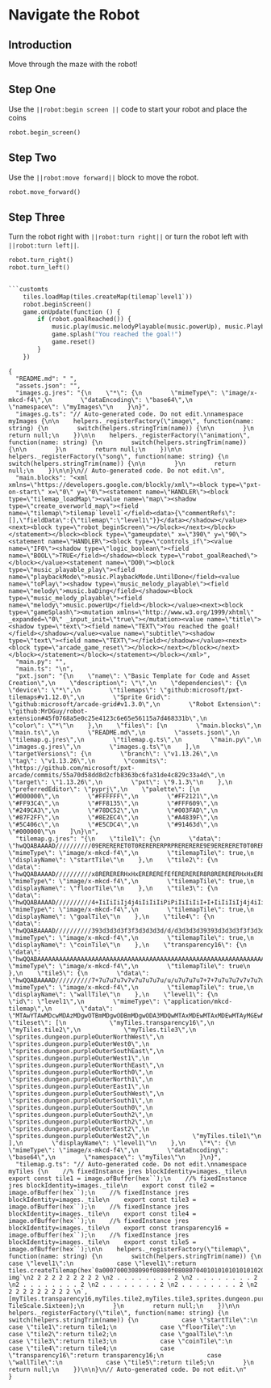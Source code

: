 # Navigate the Robot

## Introduction 

Move through the maze with the robot!

## Step One

Use the ``||robot:begin screen ||`` code to start your robot and place the coins

```python
robot.begin_screen()
```

## Step Two

Use the ``||robot:move forward||`` block to move the robot.

```python
robot.move_forward()
```

## Step Three

Turn the robot right with ``||robot:turn right||`` or turn the robot left with ``||robot:turn left||``.

```python
robot.turn_right()
robot.turn_left()


```customts
    tiles.loadMap(tiles.createMap(tilemap`level1`))
    robot.beginScreen()
    game.onUpdate(function () {
        if (robot.goalReached()) {
            music.play(music.melodyPlayable(music.powerUp), music.PlaybackMode.UntilDone)
            game.splash("You reached the goal!")
            game.reset()
        }
    })
```

```assetjson
{
  "README.md": " ",
  "assets.json": "",
  "images.g.jres": "{\n    \"*\": {\n        \"mimeType\": \"image/x-mkcd-f4\",\n        \"dataEncoding\": \"base64\",\n        \"namespace\": \"myImages\"\n    }\n}",
  "images.g.ts": "// Auto-generated code. Do not edit.\nnamespace myImages {\n\n    helpers._registerFactory(\"image\", function(name: string) {\n        switch(helpers.stringTrim(name)) {\n\n        }\n        return null;\n    })\n\n    helpers._registerFactory(\"animation\", function(name: string) {\n        switch(helpers.stringTrim(name)) {\n\n        }\n        return null;\n    })\n\n    helpers._registerFactory(\"song\", function(name: string) {\n        switch(helpers.stringTrim(name)) {\n\n        }\n        return null;\n    })\n\n}\n// Auto-generated code. Do not edit.\n",
  "main.blocks": "<xml xmlns=\"https://developers.google.com/blockly/xml\"><block type=\"pxt-on-start\" x=\"0\" y=\"0\"><statement name=\"HANDLER\"><block type=\"tilemap_loadMap\"><value name=\"map\"><shadow type=\"create_overworld_map\"><field name=\"tilemap\">tilemap`level1`</field><data>{\"commentRefs\":[],\"fieldData\":{\"tilemap\":\"level1\"}}</data></shadow></value><next><block type=\"robot_beginScreen\"></block></next></block></statement></block><block type=\"gameupdate\" x=\"390\" y=\"90\"><statement name=\"HANDLER\"><block type=\"controls_if\"><value name=\"IF0\"><shadow type=\"logic_boolean\"><field name=\"BOOL\">TRUE</field></shadow><block type=\"robot_goalReached\"></block></value><statement name=\"DO0\"><block type=\"music_playable_play\"><field name=\"playbackMode\">music.PlaybackMode.UntilDone</field><value name=\"toPlay\"><shadow type=\"music_melody_playable\"><field name=\"melody\">music.baDing</field></shadow><block type=\"music_melody_playable\"><field name=\"melody\">music.powerUp</field></block></value><next><block type=\"gameSplash\"><mutation xmlns=\"http://www.w3.org/1999/xhtml\" _expanded=\"0\" _input_init=\"true\"></mutation><value name=\"title\"><shadow type=\"text\"><field name=\"TEXT\">You reached the goal!</field></shadow></value><value name=\"subtitle\"><shadow type=\"text\"><field name=\"TEXT\"></field></shadow></value><next><block type=\"arcade_game_reset\"></block></next></block></next></block></statement></block></statement></block></xml>",
  "main.py": "",
  "main.ts": "\n",
  "pxt.json": "{\n    \"name\": \"Basic Template for Code and Asset Creation\",\n    \"description\": \"\",\n    \"dependencies\": {\n        \"device\": \"*\",\n        \"tilemaps\": \"github:microsoft/pxt-tilemaps#v1.12.0\",\n        \"Sprite Grid\": \"github:microsoft/arcade-grid#v1.3.0\",\n        \"Robot Extension\": \"github:MrDGuy/robot-extension#45f0768a5e0c25e4123c6e65e56115a7d468331b\",\n        \"color\": \"*\"\n    },\n    \"files\": [\n        \"main.blocks\",\n        \"main.ts\",\n        \"README.md\",\n        \"assets.json\",\n        \"tilemap.g.jres\",\n        \"tilemap.g.ts\",\n        \"main.py\",\n        \"images.g.jres\",\n        \"images.g.ts\"\n    ],\n    \"targetVersions\": {\n        \"branch\": \"v1.13.26\",\n        \"tag\": \"v1.13.26\",\n        \"commits\": \"https://github.com/microsoft/pxt-arcade/commits/55a70d58dd8d2cfb8363bc6fa31de4c829c33a4d\",\n        \"target\": \"1.13.26\",\n        \"pxt\": \"9.1.3\"\n    },\n    \"preferredEditor\": \"pyprj\",\n    \"palette\": [\n        \"#000000\",\n        \"#FFFFFF\",\n        \"#FF2121\",\n        \"#FF93C4\",\n        \"#FF8135\",\n        \"#FFF609\",\n        \"#249CA3\",\n        \"#78DC52\",\n        \"#003FAD\",\n        \"#87F2FF\",\n        \"#8E2EC4\",\n        \"#A4839F\",\n        \"#5C406c\",\n        \"#E5CDC4\",\n        \"#91463d\",\n        \"#000000\"\n    ]\n}\n",
  "tilemap.g.jres": "{\n    \"tile1\": {\n        \"data\": \"hwQQABAAAAD//////////09ERERERET0T0RERERERPRPRERERERE9E9ERERERET0T0RERERERPRPRERERERE9E9ERERERET0T0RERERERPRPRERERERE9E9ERERERET0T0RERERERPRPRERERERE9E9ERERERET0T0RERERERPT//////////w==\",\n        \"mimeType\": \"image/x-mkcd-f4\",\n        \"tilemapTile\": true,\n        \"displayName\": \"startTile\"\n    },\n    \"tile2\": {\n        \"data\": \"hwQQABAAAAD//////////x8RERERERHxHxEREREREfEfERERERER8R8RERERERHxHxEREREREfEfERERERER8R8RERERERHxHxEREREREfEfERERERER8R8RERERERHxHxEREREREfEfERERERER8R8RERERERHxHxEREREREfH//////////w==\",\n        \"mimeType\": \"image/x-mkcd-f4\",\n        \"tilemapTile\": true,\n        \"displayName\": \"floorTile\"\n    },\n    \"tile3\": {\n        \"data\": \"hwQQABAAAAD//////////4+IiIiIiIj4j4iIiIiIiPiPiIiIiIiI+I+IiIiIiIj4j4iIiIiIiPiPiIiIiIiI+I+IiIiIiIj4j4iIiIiIiPiPiIiIiIiI+I+IiIiIiIj4j4iIiIiIiPiPiIiIiIiI+I+IiIiIiIj4j4iIiIiIiPj//////////w==\",\n        \"mimeType\": \"image/x-mkcd-f4\",\n        \"tilemapTile\": true,\n        \"displayName\": \"goalTile\"\n    },\n    \"tile4\": {\n        \"data\": \"hwQQABAAAAD//////////393d3d3d3f3f3d3d3d3d/d/d3d3d3d39393d3d3d3f3f3d3d3d3d/d/d3d3d3d39393d3d3d3f3f3d3d3d3d/d/d3d3d3d39393d3d3d3f3f3d3d3d3d/d/d3d3d3d39393d3d3d3f3f3d3d3d3d/f//////////w==\",\n        \"mimeType\": \"image/x-mkcd-f4\",\n        \"tilemapTile\": true,\n        \"displayName\": \"coinTile\"\n    },\n    \"transparency16\": {\n        \"data\": \"hwQQABAAAAAAAAAAAAAAAAAAAAAAAAAAAAAAAAAAAAAAAAAAAAAAAAAAAAAAAAAAAAAAAAAAAAAAAAAAAAAAAAAAAAAAAAAAAAAAAAAAAAAAAAAAAAAAAAAAAAAAAAAAAAAAAAAAAAAAAAAAAAAAAAAAAAAAAAAAAAAAAAAAAAAAAAAAAAAAAA==\",\n        \"mimeType\": \"image/x-mkcd-f4\",\n        \"tilemapTile\": true\n    },\n    \"tile5\": {\n        \"data\": \"hwQQABAAAAD//////////7+7u7u7u7v7v7u7u7u7u/u/u7u7u7u7+7+7u7u7u7v7v7u7u7u7u/u/u7u7u7u7+7+7u7u7u7v7v7u7u7u7u/u/u7u7u7u7+7+7u7u7u7v7v7u7u7u7u/u/u7u7u7u7+7+7u7u7u7v7v7u7u7u7u/v//////////w==\",\n        \"mimeType\": \"image/x-mkcd-f4\",\n        \"tilemapTile\": true,\n        \"displayName\": \"wallTile\"\n    },\n    \"level1\": {\n        \"id\": \"level1\",\n        \"mimeType\": \"application/mkcd-tilemap\",\n        \"data\": \"MTAwYTAwMDcwMDAzMDgwOTBmMDgwODBmMDgwODA3MDQwMTAxMDEwMTAxMDEwMTAyMGEwNDAxMDEwMTAxMDEwMTAxMDEwYTExMDEwMTAxMDEwMTAxMDEwMTEwMDYwMTAxMDEwMTAxMDEwMTAxMGEwNDEyMDEwMTAxMDEwMTAxMDEwYTA1MGMwYzBlMGQwYzBlMGMwYzBiMjIyMjIyMjIyMjAyMDAwMDAwMjAwMjAwMDAwMDIwMDIwMDAwMDAyMDAyMDAwMDAwMjAwMjAwMDAwMDIwMjIyMjIyMjIyMg==\",\n        \"tileset\": [\n            \"myTiles.transparency16\",\n            \"myTiles.tile2\",\n            \"myTiles.tile3\",\n            \"sprites.dungeon.purpleOuterNorthWest\",\n            \"sprites.dungeon.purpleOuterWest0\",\n            \"sprites.dungeon.purpleOuterSouthEast\",\n            \"sprites.dungeon.purpleOuterWest1\",\n            \"sprites.dungeon.purpleOuterNorthEast\",\n            \"sprites.dungeon.purpleOuterNorth0\",\n            \"sprites.dungeon.purpleOuterNorth1\",\n            \"sprites.dungeon.purpleOuterEast1\",\n            \"sprites.dungeon.purpleOuterSouthWest\",\n            \"sprites.dungeon.purpleOuterSouth1\",\n            \"sprites.dungeon.purpleOuterSouth0\",\n            \"sprites.dungeon.purpleOuterSouth2\",\n            \"sprites.dungeon.purpleOuterNorth2\",\n            \"sprites.dungeon.purpleOuterEast2\",\n            \"sprites.dungeon.purpleOuterWest2\",\n            \"myTiles.tile1\"\n        ],\n        \"displayName\": \"level1\"\n    },\n    \"*\": {\n        \"mimeType\": \"image/x-mkcd-f4\",\n        \"dataEncoding\": \"base64\",\n        \"namespace\": \"myTiles\"\n    }\n}",
  "tilemap.g.ts": "// Auto-generated code. Do not edit.\nnamespace myTiles {\n    //% fixedInstance jres blockIdentity=images._tile\n    export const tile1 = image.ofBuffer(hex``);\n    //% fixedInstance jres blockIdentity=images._tile\n    export const tile2 = image.ofBuffer(hex``);\n    //% fixedInstance jres blockIdentity=images._tile\n    export const tile3 = image.ofBuffer(hex``);\n    //% fixedInstance jres blockIdentity=images._tile\n    export const tile4 = image.ofBuffer(hex``);\n    //% fixedInstance jres blockIdentity=images._tile\n    export const transparency16 = image.ofBuffer(hex``);\n    //% fixedInstance jres blockIdentity=images._tile\n    export const tile5 = image.ofBuffer(hex``);\n\n    helpers._registerFactory(\"tilemap\", function(name: string) {\n        switch(helpers.stringTrim(name)) {\n            case \"level1\":\n            case \"level1\":return tiles.createTilemap(hex`0a0007000308090f08080f0808070401010101010101020a0401010101010101010a110101010101010101100601010101010101010a0412010101010101010a050c0c0e0d0c0e0c0c0b`, img`\n2 2 2 2 2 2 2 2 2 2 \n2 . . . . . . . . 2 \n2 . . . . . . . . 2 \n2 . . . . . . . . 2 \n2 . . . . . . . . 2 \n2 . . . . . . . . 2 \n2 2 2 2 2 2 2 2 2 2 \n`, [myTiles.transparency16,myTiles.tile2,myTiles.tile3,sprites.dungeon.purpleOuterNorthWest,sprites.dungeon.purpleOuterWest0,sprites.dungeon.purpleOuterSouthEast,sprites.dungeon.purpleOuterWest1,sprites.dungeon.purpleOuterNorthEast,sprites.dungeon.purpleOuterNorth0,sprites.dungeon.purpleOuterNorth1,sprites.dungeon.purpleOuterEast1,sprites.dungeon.purpleOuterSouthWest,sprites.dungeon.purpleOuterSouth1,sprites.dungeon.purpleOuterSouth0,sprites.dungeon.purpleOuterSouth2,sprites.dungeon.purpleOuterNorth2,sprites.dungeon.purpleOuterEast2,sprites.dungeon.purpleOuterWest2,myTiles.tile1], TileScale.Sixteen);\n        }\n        return null;\n    })\n\n    helpers._registerFactory(\"tile\", function(name: string) {\n        switch(helpers.stringTrim(name)) {\n            case \"startTile\":\n            case \"tile1\":return tile1;\n            case \"floorTile\":\n            case \"tile2\":return tile2;\n            case \"goalTile\":\n            case \"tile3\":return tile3;\n            case \"coinTile\":\n            case \"tile4\":return tile4;\n            case \"transparency16\":return transparency16;\n            case \"wallTile\":\n            case \"tile5\":return tile5;\n        }\n        return null;\n    })\n\n}\n// Auto-generated code. Do not edit.\n"
}
```
